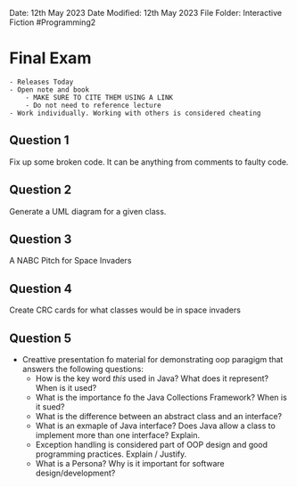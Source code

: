 Date: 12th May 2023
Date Modified: 12th May 2023
File Folder: Interactive Fiction
#Programming2 

# Final Exam

```ad-important
- Releases Today
- Open note and book
	- MAKE SURE TO CITE THEM USING A LINK
	- Do not need to reference lecture
- Work individually. Working with others is considered cheating
```

## Question 1

Fix up some broken code. It can be anything from comments to faulty code.

## Question 2

Generate a UML diagram for a given class.

## Question 3

A NABC Pitch for Space Invaders

## Question 4

Create CRC cards for what classes would be in space invaders

## Question 5

- Creattive presentation fo material for demonstrating oop paragigm that answers the following questions:
	- How is the key word *this* used in Java? What does it represent? When is it used?
	- What is the importance fo the Java Collections Framework? When is it sued?
	- What is the difference between an abstract class and an interface?
	- What is an exmaple of Java interface? Does Java allow a class to implement more than one interface? Explain.
	- Exception handling is considered part of OOP design and good programming practices. Explain / Justify.
	- What is a Persona? Why is it important for software design/development? 



